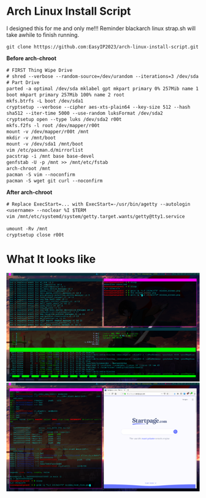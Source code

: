 # Arch Linux Install Script

I designed this for me and only me!!! Reminder blackarch linux strap.sh will take awhile to finish running.

```
git clone htttps://github.com:EasyIP2023/arch-linux-install-script.git
```

**Before arch-chroot**
```
# FIRST Thing Wipe Drive
# shred --verbose --random-source=/dev/urandom --iterations=3 /dev/sda
# Part Drive
parted -a optimal /dev/sda mklabel gpt mkpart primary 0% 257Mib name 1 boot mkpart primary 257Mib 100% name 2 root
mkfs.btrfs -L boot /dev/sda1
cryptsetup --verbose --cipher aes-xts-plain64 --key-size 512 --hash sha512 --iter-time 5000 --use-random luksFormat /dev/sda2
cryptsetup open --type luks /dev/sda2 r00t
mkfs.f2fs -l root /dev/mapper/r00t
mount -v /dev/mapper/r00t /mnt
mkdir -v /mnt/boot
mount -v /dev/sda1 /mnt/boot
vim /etc/pacman.d/mirrorlist
pacstrap -i /mnt base base-devel
genfstab -U -p /mnt >> /mnt/etc/fstab
arch-chroot /mnt
pacman -S vim --noconfirm
pacman -S wget git curl --noconfirm
```

**After arch-chroot**
```
# Replace ExecStart=... with ExecStart=-/usr/bin/agetty --autologin <username> --noclear %I $TERM
vim /mnt/etc/systemd/system/getty.target.wants/getty@tty1.service

umount -Rv /mnt
cryptsetup close r00t
```

# What It looks like
![screen term](https://github.com/EasyIP2023/arch-linux-install-script/blob/master/pics/window_screen.png)
![firefox](https://github.com/EasyIP2023/arch-linux-install-script/blob/master/pics/window_term_fire.png)
